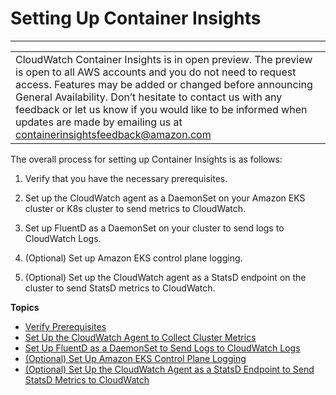 # Setting Up Container Insights<a name="deploy-container-insights"></a>


****  

|  | 
| --- |
| CloudWatch Container Insights is in open preview\. The preview is open to all AWS accounts and you do not need to request access\. Features may be added or changed before announcing General Availability\. Don’t hesitate to contact us with any feedback or let us know if you would like to be informed when updates are made by emailing us at [containerinsightsfeedback@amazon\.com](mailto:containerinsightsfeedback@amazon.com) | 

The overall process for setting up Container Insights is as follows:

1. Verify that you have the necessary prerequisites\.

1. Set up the CloudWatch agent as a DaemonSet on your Amazon EKS cluster or K8s cluster to send metrics to CloudWatch\.

1. Set up FluentD as a DaemonSet on your cluster to send logs to CloudWatch Logs\.

1. \(Optional\) Set up Amazon EKS control plane logging\.

1. \(Optional\) Set up the CloudWatch agent as a StatsD endpoint on the cluster to send StatsD metrics to CloudWatch\.

**Topics**
+ [Verify Prerequisites](Container-Insights-prerequisites.md)
+ [Set Up the CloudWatch Agent to Collect Cluster Metrics](Container-Insights-setup-metrics.md)
+ [Set Up FluentD as a DaemonSet to Send Logs to CloudWatch Logs](Container-Insights-setup-logs.md)
+ [\(Optional\) Set Up Amazon EKS Control Plane Logging](Container-Insights-setup-control-plane-logging.md)
+ [\(Optional\) Set Up the CloudWatch Agent as a StatsD Endpoint to Send StatsD Metrics to CloudWatch](Container-Insights-setup-StatsD.md)